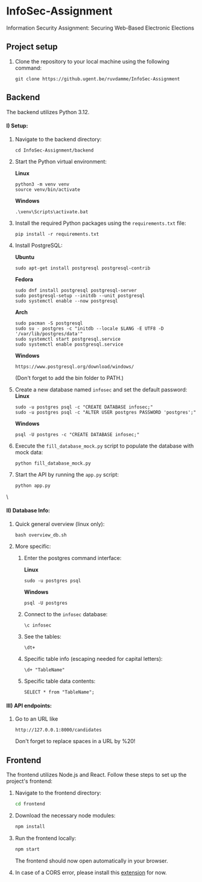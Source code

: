 # InfoSec-Assignment
Information Security Assignment: Securing Web-Based Electronic Elections

## Project setup

1. Clone the repository to your local machine using the following command:
    ```
    git clone https://github.ugent.be/ruvdamme/InfoSec-Assignment
    ```
## Backend

The backend utilizes Python 3.12.

#### I) Setup:


1. Navigate to the backend directory:
    ```
    cd InfoSec-Assignment/backend
    ```
    
2. Start the Python virtual environment:

    **Linux**
    ```
    python3 -m venv venv
    source venv/bin/activate
    ```
    **Windows**
    ```
    .\venv\Scripts\activate.bat
    ```
3. Install the required Python packages using the `requirements.txt` file:
    ```
    pip install -r requirements.txt
    ```
4. Install PostgreSQL:

    **Ubuntu**
    ```
    sudo apt-get install postgresql postgresql-contrib
    ```
    **Fedora**
    ```
    sudo dnf install postgresql postgresql-server
    sudo postgresql-setup --initdb --unit postgresql
    sudo systemctl enable --now postgresql
    ```
    **Arch**
    ```
    sudo pacman -S postgresql
    sudo su - postgres -c "initdb --locale $LANG -E UTF8 -D '/var/lib/postgres/data'"
    sudo systemctl start postgresql.service
    sudo systemctl enable postgresql.service
    ```
    **Windows**
    ```
    https://www.postgresql.org/download/windows/
    ```
    (Don't forget to add the bin folder to PATH.)
5. Create a new database named `infosec` and set the default password:
    **Linux**
    ```
    sudo -u postgres psql -c "CREATE DATABASE infosec;"
    sudo -u postgres psql -c "ALTER USER postgres PASSWORD 'postgres';"
    ```
    **Windows**
    ```
    psql -U postgres -c "CREATE DATABASE infosec;"
    ```
6. Execute the `fill_database_mock.py` script to populate the database with mock data:
    ```
    python fill_database_mock.py
    ```
7. Start the API by running the `app.py` script:
    ```
    python app.py
    ```
\
#### II) Database Info:

1. Quick general overview (linux only):
	```
	bash overview_db.sh
	```

2. More specific:
	
	1. Enter the postgres command interface:

        **Linux**
		```
		sudo -u postgres psql
		```
        **Windows**
		```
		psql -U postgres
		```
	2. Connect to the `infosec` database:
		```
		\c infosec
		```
	3. See the tables:
		```
		\dt+
		```
	4. Specific table info (escaping needed for capital letters):
		```
		\d+ "TableName"
		```
	5. Specific table data contents:
		```
		SELECT * from "TableName";
		```
	

#### III) API endpoints:

1. Go to an URL like
	```
	http://127.0.0.1:8000/candidates
	```

	Don't forget to replace spaces in a URL by %20!


## Frontend

The frontend utilizes Node.js and React.
Follow these steps to set up the project's frontend:

1. Navigate to the frontend directory:
    ```bash
    cd frontend
    ```

2. Download the necessary node modules:
    ```bash
    npm install
    ```

3. Run the frontend locally:
    ```bash
    npm start
    ```
    The frontend should now open automatically in your browser.
4. In case of a CORS error, please install this [extension](https://chromewebstore.google.com/detail/allow-cors-access-control/lhobafahddgcelffkeicbaginigeejlf) for now.